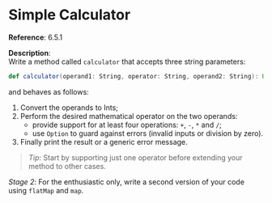 # Simple Calculator

**Reference**: 6.5.1

**Description**:  
Write a method called `calculator` that accepts three string parameters:

```scala
def calculator(operand1: String, operator: String, operand2: String): Unit = ???
```

and behaves as follows:

1. Convert the operands to Ints;
1. Perform the desired mathematical operator on the two operands:
    - provide support for at least four operations: `+`, `-`, `*` and `/`;
    - use `Option` to guard against errors (invalid inputs or division by zero).
1. Finally print the result or a generic error message.

> *Tip*: Start by supporting just one operator before extending your method to other cases.

*Stage 2*: For the enthusiastic only, write a second version of your code
using `flatMap` and `map`.
